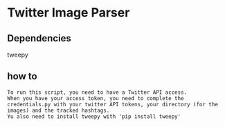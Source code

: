 # Twitter Image Parser
## Dependencies
tweepy

## how to
```
To run this script, you need to have a Twitter API access.
When you have your access token, you need to complete the credentials.py with your twitter API tokens, your directory (for the images) and the tracked hashtags.
Yu also need to install tweepy with 'pip install tweepy'
```
